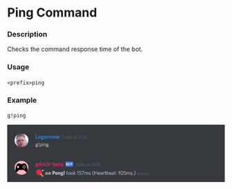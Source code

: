 # Ping Command

### Description

Checks the command response time of the bot.

### Usage

`<prefix>ping`

### Example

`g!ping`

![](/assets/ping.png)

